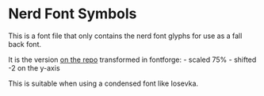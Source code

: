 # Nerd Font Symbols

This is a font file that only contains the nerd font glyphs for use as a fall
back font. 

It is the version [on the
repo](https://github.com/ryanoasis/nerd-fonts/tree/master/patched-fonts/NerdFontsSymbolsOnly)
transformed in fontforge:
    - scaled 75%
    - shifted -2 on the y-axis

This is suitable when using a condensed font like Iosevka.
